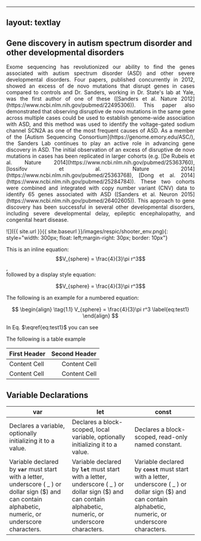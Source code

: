 <script
  src="https://cdn.mathjax.org/mathjax/latest/MathJax.js?config=TeX-AMS-MML_HTMLorMML"
  type="text/javascript">
</script>

---
layout: textlay
---

## Gene discovery in autism spectrum disorder and other developmental disorders
<div style="text-align: justify">
Exome sequencing has revolutionized our ability to find the genes associated with autism spectrum disorder (ASD) and other severe developmental disorders. Four papers, published concurrently in 2012, showed an excess of de novo mutations that disrupt genes in cases compared to controls and Dr. Sanders, working in Dr. State's lab at Yale, was the first author of one of these ([Sanders et al. Nature 2012](https://www.ncbi.nlm.nih.gov/pubmed/22495306)). This paper also demonstrated that observing disruptive de novo mutations in the same gene across multiple cases could be used to establish genome-wide association with ASD, and this method was used to identify the voltage-gated sodium channel SCN2A as one of the most frequent causes of ASD. As a member of the [Autism Sequencing Consortium](https://genome.emory.edu/ASC/), the Sanders Lab continues to play an active role in advancing gene discovery in ASD. The initial observation of an excess of disruptive de novo mutations in cases has been replicated in larger cohorts (e.g. [De Rubeis et al. Nature 2014](https://www.ncbi.nlm.nih.gov/pubmed/25363760), [Iossifov et al. Nature 2014](https://www.ncbi.nlm.nih.gov/pubmed/25363768), [Dong et al. 2014](https://www.ncbi.nlm.nih.gov/pubmed/25284784)). These two cohorts were combined and integrated with copy number variant (CNV) data to identify 65 genes associated with ASD ([Sanders et al. Neuron 2015](https://www.ncbi.nlm.nih.gov/pubmed/26402605)). This approach to gene discovery has been successful in several other developmental disorders, including severe developmental delay, epileptic encephalopathy, and congenital heart disease. 
</div>

![]({{ site.url }}{{ site.baseurl }}/images/respic/shooter_env.png){: style="width: 300px; float: left;margin-right: 30px; border: 10px"}

This is an inline equation: $$V_{sphere} = \frac{4}{3}\pi r^3$$,<br>
followed by a display style equation:

$$V_{sphere} = \frac{4}{3}\pi r^3$$

The following is an example for a numbered equation:

$$
\begin{align}
  \tag{1.1}
  V_{sphere} = \frac{4}{3}\pi r^3 \label{eq:test1}
\end{align}
$$

In Eq. $\eqref{eq:test1}$ you can see

The following is a table example


| First Header  | Second Header |
| :------------- | -------------: |
| Content Cell  | Content Cell  |
| Content Cell  | Content Cell  |

## Variable Declarations

| **var** | **let** | **const** |
|-----|-----|-----|
| Declares a variable, optionally initializing it to a value. | Declares a block-scoped, local variable, optionally initializing it to a value. | Declares a block-scoped, read-only named constant. |
| Variable declared by **`var`** must start with a letter, underscore ( _ ) or dollar sign ($) and can contain alphabetic, numeric, or underscore characters. | Variable declared by **`let`** must start with a letter, underscore ( _ ) or dollar sign ($) and can contain alphabetic, numeric, or underscore characters. | Variable declared by **`const`** must start with a letter, underscore ( _ ) or dollar sign ($) and can contain alphabetic, numeric, or underscore characters. |